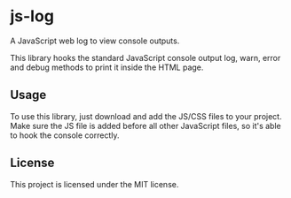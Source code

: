 # js-log
A JavaScript web log to view console outputs.

This library hooks the standard JavaScript console output log, warn, error and debug methods to print it inside the HTML page.

## Usage
To use this library, just download and add the JS/CSS files to your project. Make sure the JS file is added before all other JavaScript files, so it's able to hook the console correctly.

## License
This project is licensed under the MIT license.
